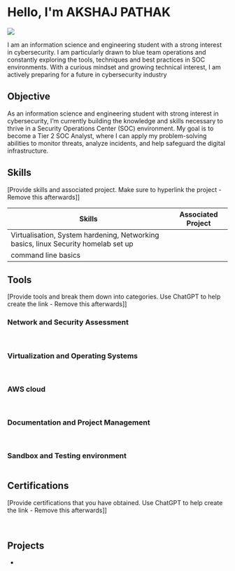 # Hello, I'm AKSHAJ PATHAK
<a href="https://linkedin.com"><img src="https://img.shields.io/badge/-LinkedIn-0072b1?&style=for-the-badge&logo=linkedin&logoColor=white" /></a>

I am an information science and engineering student with a strong interest in cybersecurity. I am particularly drawn to blue team operations and constantly exploring the tools, techniques and best practices in SOC environments. With a curious mindset and growing technical interest, I am actively preparing for a future in cybersecurity industry

## Objective

As an information science and engineering student with strong interest in cybersecurity, I’m currently building the knowledge and skills necessary to thrive in a Security Operations Center (SOC) environment. My goal is to become a Tier 2 SOC Analyst, where I can apply my problem-solving abilities to monitor threats, analyze incidents, and help safeguard the digital infrastructure.

## Skills
[Provide skills and associated project. Make sure to hyperlink the project - Remove this afterwards]]

| Skills                                                    | Associated Project         |
|-----------------------------------------------------------|----------------------------|
|Virtualisation, System hardening, Networking basics, linux   Security homelab set up   |
 command line basics|

## Tools
[Provide tools and break them down into categories. Use ChatGPT to help create the link - Remove this afterwards]]

### Network and Security Assessment
<div>
    <img src="" />
    <img src="" />
    <img src="" />
</div>

### Virtualization and Operating Systems
<div>
    <img src="" />
    <img src="" />
</div>

### AWS cloud
<div>
    <img src="" />
    <img src="" />
    <img src="" />
</div>

### Documentation and Project Management
<div>
    <img src="" />
    <img src="" />
    <img src="" />
</div>

### Sandbox and Testing environment 
<div>
    <img src="" />
</div>

## Certifications
[Provide certifications that you have obtained. Use ChatGPT to help create the link - Remove this afterwards]]
<div>
<img src="" />
<img src="" />
<img src="" />
<img src="" />
<img src="" />
</div>

## Projects
- 
